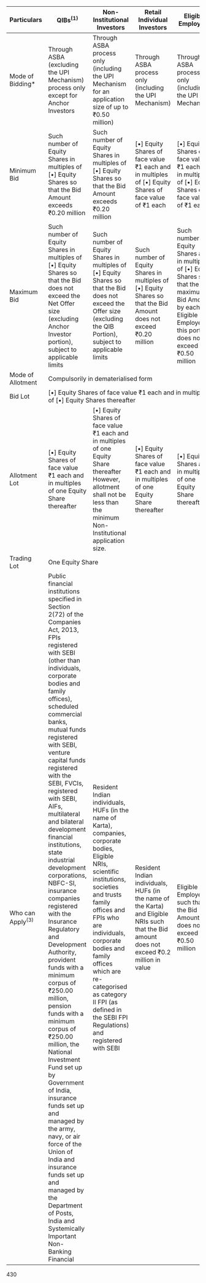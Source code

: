 <table><thead><tr><th>Particulars</th><th>QIBs<sup>(1)</sup></th><th>Non-Institutional Investors</th><th>Retail Individual Investors</th><th>Eligible Employees</th></tr></thead><tbody><tr><td>Mode of Bidding*</td><td>Through ASBA (excluding the UPI Mechanism) process only except for Anchor Investors</td><td>Through ASBA process only (including the UPI Mechanism for an application size of up to ₹0.50 million)</td><td>Through ASBA process only (including the UPI Mechanism)</td><td>Through ASBA process only (including the UPI Mechanism)</td></tr><tr><td>Minimum Bid</td><td>Such number of Equity Shares in multiples of [•] Equity Shares so that the Bid Amount exceeds ₹0.20 million</td><td>Such number of Equity Shares in multiples of [•] Equity Shares so that the Bid Amount exceeds ₹0.20 million</td><td>[•] Equity Shares of face value ₹1 each and in multiples of [•] Equity Shares of face value of ₹1 each</td><td>[•] Equity Shares of face value ₹1 each and in multiples of [•] Equity Shares of face value of ₹1 each</td></tr><tr><td>Maximum Bid</td><td>Such number of Equity Shares in multiples of [•] Equity Shares so that the Bid does not exceed the Net Offer size (excluding Anchor Investor portion), subject to applicable limits</td><td>Such number of Equity Shares in multiples of [•] Equity Shares so that the Bid does not exceed the Offer size (excluding the QIB Portion), subject to applicable limits</td><td>Such number of Equity Shares in multiples of [•] Equity Shares so that the Bid Amount does not exceed ₹0.20 million</td><td>Such number of Equity Shares and in multiples of [•] Equity Shares so that the maximum Bid Amount by each Eligible Employee in this portion does not exceed ₹0.50 million</td></tr><tr><td>Mode of Allotment</td><td colspan="4">Compulsorily in dematerialised form</td></tr><tr><td>Bid Lot</td><td colspan="4">[•] Equity Shares of face value ₹1 each and in multiples of [•] Equity Shares thereafter</td></tr><tr><td>Allotment Lot</td><td>[•] Equity Shares of face value ₹1 each and in multiples of one Equity Share thereafter</td><td>[•] Equity Shares of face value ₹1 each and in multiples of one Equity Share thereafter However, allotment shall not be less than the minimum Non-Institutional application size.</td><td>[•] Equity Shares of face value ₹1 each and in multiples of one Equity Share thereafter</td><td>[•] Equity Shares and in multiples of one Equity Share thereafter</td></tr><tr><td>Trading Lot</td><td colspan="4">One Equity Share</td></tr><tr><td>Who can Apply<sup>(3)</sup></td><td>Public financial institutions specified in Section 2(72) of the Companies Act, 2013, FPIs registered with SEBI (other than individuals, corporate bodies and family offices), scheduled commercial banks, mutual funds registered with SEBI, venture capital funds registered with the SEBI, FVCIs, registered with SEBI, AIFs, multilateral and bilateral development financial institutions, state industrial development corporations, NBFC-SI, insurance companies registered with the Insurance Regulatory and Development Authority, provident funds with a minimum corpus of ₹250.00 million, pension funds with a minimum corpus of ₹250.00 million, the National Investment Fund set up by Government of India, insurance funds set up and managed by the army, navy, or air force of the Union of India and insurance funds set up and managed by the Department of Posts, India and Systemically Important Non-Banking Financial</td><td>Resident Indian individuals, HUFs (in the name of Karta), companies, corporate bodies, Eligible NRIs, scientific institutions, societies and trusts family offices and FPIs who are individuals, corporate bodies and family offices which are re-categorised as category II FPI (as defined in the SEBI FPI Regulations) and registered with SEBI</td><td>Resident Indian individuals, HUFs (in the name of the Karta) and Eligible NRIs such that the Bid amount does not exceed ₹0.2 million in value</td><td>Eligible Employees such that the Bid Amount does not exceed ₹0.50 million</td></tr></tbody></table>

430